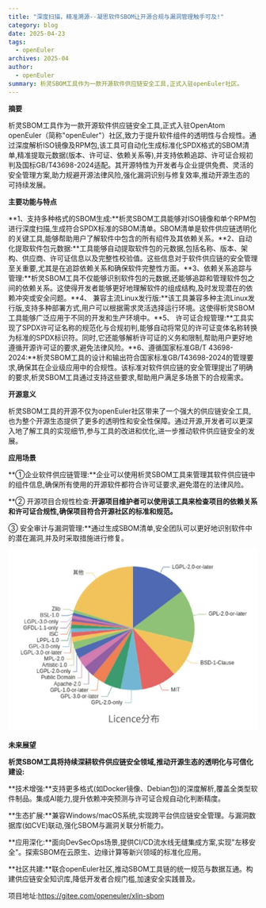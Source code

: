 ```yaml
---
title: "深度扫描，精准溯源--凝思软件SBOM让开源合规与漏洞管理触手可及!"
category: blog
date: 2025-04-23
tags:
  - openEuler
archives: 2025-04
author:
  - openEuler
summary: 析灵SBOM工具作为一款开源软件供应链安全工具,正式入驻openEuler社区。
---
```





**摘要**

析灵SBOM工具作为一款开源软件供应链安全工具,正式入驻OpenAtom
openEuler（简称"openEuler"）社区,致力于提升软件组件的透明性与合规性。通过深度解析ISO镜像及RPM包,该工具可自动化生成标准化SPDX格式的SBOM清单,精准提取元数据(版本、许可证、依赖关系等),并支持依赖追踪、许可证合规初判及国标GB/T43698-2024适配。其开源特性为开发者与企业提供免费、灵活的安全管理方案,助力规避开源法律风险,强化漏洞识别与修复效率,推动开源生态的
可持续发展。

**主要功能与特点**

**1、支持多种格式的SBOM生成:**析灵SBOM工具能够对ISO镜像和单个RPM包进行深度扫描,生成符合SPDX标准的SBOM清单。SBOM清单是软件供应链透明化的关键工具,能够帮助用户了解软件中包含的所有绍件及其依赖关系。**2、自动化提取软件包元数据:**工具能够自动提取软件包的元数据,包括名称、版本、架构、供应商、许可证信息以及完整性校验值。这些信息对于软件供应链的安全管理至关重要,尤其是在追踪依赖关系和确保软件完整性方面。**3、依赖关系追踪与管理:**析灵SBOM工具不仅能够识别软件包的元数据,还能够追踪和管理软件包之间的依赖关系。这使得开发者能够更好地理解软件的组成结构,及时发现潜在的依赖冲突或安全问题。**4、
兼容主流Linux发行版:**该工具兼容多种主流Linux发行版,支持多种部署方式,用户可以根据需求灵活选择运行环境。这使得析灵SBOM工具能够广泛应用于不同的开发和生产环境中。**5、
许可证合规管理:**工具实现了SPDX许可证名称的规范化与合规初判,能够自动将常见的许可证变体名称转换为标准的SPDX标识符。同时,它还能够解析许可证的义务和限制,帮助用户更好地遵循开源许可证的要求,避免法律风险。**6、遵循国家标准GB/T
43698-2024:**析灵SBOM工具的设计和输出符合国家标准GB/T43698-2024的管理要求,确保其在企业级应用中的合规性。该标准对软件供应链的安全管理提出了明确的要求,析灵SBOM工具通过支持这些要求,帮助用户满足多场景下的合规需求。

**开源意义**

析灵SBOM工具的开源不仅为openEuler社区带来了一个强大的供应链安全工具,也为整个开源生态提供了更多的透明性和安全性保障。通过开源,开发者可以更深入地了解工具的实现细节,参与工具的改进和优化,进一步推动软件供应链安全的发展。

**应用场景**

**①企业软件供应链管理:**企业可以使用析灵SBOM工具来管理其软件供应链中的组件信息,确保所有使用的开源软件都符合许可证要求,避免潜在的法律风险。

**②
开源项目合规性检查:**开源项目维护者可以使用该工具来检查项目的依赖关系和许可证合规性,确保项目符合开源社区的标准和规范。**

③
安全审计与漏洞管理:**通过生成SBOM清单,安全团队可以更好地识别软件中的潜在漏洞,并及时采取措施进行修复。

![IMG\_256](./media/image1.jpeg)

**未来展望**

**析灵SBOM工具将持续深耕软件供应链安全领域,推动开源生态的透明化与可信化建设:**

**技术增强:**支持更多格式(如Docker镜像、Debian包)的深度解析,覆盖全类型软件制品。集成AI能力,提升依赖冲突预测与许可证合规自动化判断精度。

**生态扩展:**兼容Windows/macOS系统,实现跨平台供应链安全管理。与漏洞数据库(如CVE)联动,强化SBOM与漏洞关联分析能力。

**应用深化:**面向DevSecOps场景,提供CI/CD流水线无缝集成方案,实现"左移安全"。探索SBOM在云原生、边缘计算等新兴领域的标准化应用。

**社区共建:**联合openEuler社区,推动SBOM工具链的统一规范与数据互通。构建供应链安全知识库,降低开发者合规门槛,加速安全实践普及。

项目地址:https://gitee.com/openeuler/xlin-sbom
